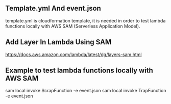 ## Template.yml And event.json

template.yml is cloudformation template, it is needed in order to test lambda functions locally with AWS SAM (Serverless Application Model).


## Add Layer In Lambda Using SAM
https://docs.aws.amazon.com/lambda/latest/dg/layers-sam.html

## Example to test lambda functions locally with AWS SAM
sam local invoke ScrapFunction -e event.json
sam local invoke TrapFunction -e event.json